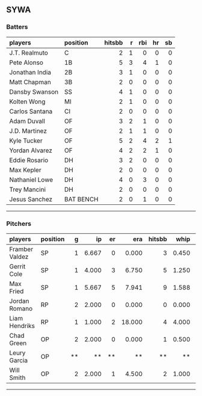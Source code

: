 ## SYWA

### Batters

 |players        |position  | hitsbb|  r| rbi| hr| sb| 
|:--------------|:---------|------:|--:|---:|--:|--:| 
|J.T. Realmuto  |C         |      2|  1|   0|  0|  0| 
|Pete Alonso    |1B        |      5|  3|   4|  1|  0| 
|Jonathan India |2B        |      3|  1|   0|  0|  0| 
|Matt Chapman   |3B        |      2|  0|   0|  0|  0| 
|Dansby Swanson |SS        |      4|  1|   0|  0|  0| 
|Kolten Wong    |MI        |      2|  1|   0|  0|  0| 
|Carlos Santana |CI        |      2|  0|   0|  0|  0| 
|Adam Duvall    |OF        |      3|  2|   1|  0|  0| 
|J.D. Martinez  |OF        |      2|  1|   1|  0|  0| 
|Kyle Tucker    |OF        |      5|  2|   4|  2|  1| 
|Yordan Alvarez |OF        |      4|  2|   2|  1|  0| 
|Eddie Rosario  |DH        |      3|  2|   0|  0|  0| 
|Max Kepler     |DH        |      2|  0|   0|  0|  0| 
|Nathaniel Lowe |DH        |      4|  0|   3|  0|  0| 
|Trey Mancini   |DH        |      2|  0|   0|  0|  0| 
|Jesus Sanchez  |BAT BENCH |      2|  0|   1|  0|  0| 

* * *

### Pitchers

 
|players        |position |  g|    ip| er|    era| hitsbb|  whip| so|  w| sv| 
|:--------------|:--------|--:|-----:|--:|------:|------:|-----:|--:|--:|--:| 
|Framber Valdez |SP       |  1| 6.667|  0|  0.000|      3| 0.450|  6|  1|  0| 
|Gerrit Cole    |SP       |  1| 4.000|  3|  6.750|      5| 1.250|  3|  0|  0| 
|Max Fried      |SP       |  1| 5.667|  5|  7.941|      9| 1.588|  5|  0|  0| 
|Jordan Romano  |RP       |  2| 2.000|  0|  0.000|      0| 0.000|  2|  0|  2| 
|Liam Hendriks  |RP       |  1| 1.000|  2| 18.000|      4| 4.000|  2|  0|  0| 
|Chad Green     |OP       |  2| 2.000|  0|  0.000|      1| 0.500|  1|  0|  0| 
|Leury Garcia   |OP       | **|    **| **|     **|     **|    **| **| **| **| 
|Will Smith     |OP       |  2| 2.000|  1|  4.500|      2| 1.000|  2|  0|  1| 


* * *


